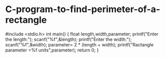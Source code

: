 # C-program-to-find-perimeter-of-a-rectangle
#include &lt;stdio.h>  int main() {     float length,width,parameter;          printf("Enter the length:");     scanf("%f",&amp;length);     printf("Enter the width:");     scanf("%f",&amp;width);          parameter= 2 * (length + width);     printf("Ractangle parameter =%f units",parameter);               return 0; }

